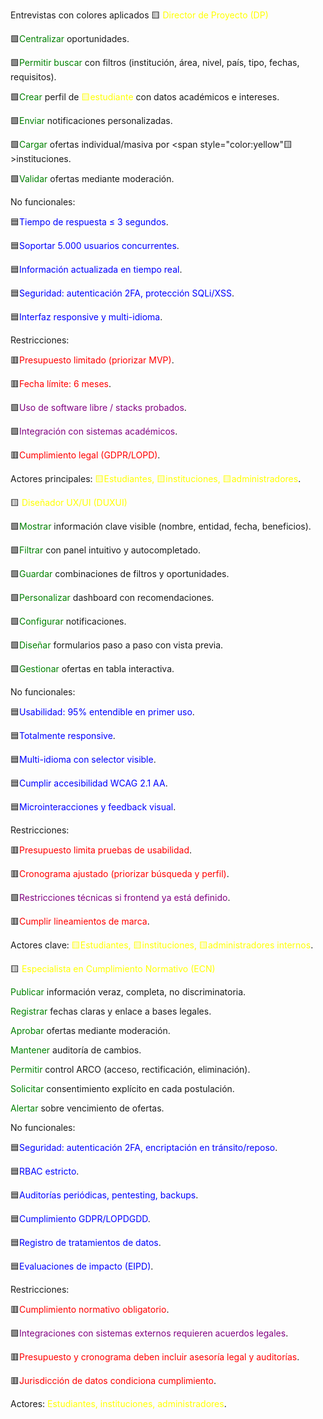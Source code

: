 Entrevistas con colores aplicados
🟨 <span style="color:yellow">Director de Proyecto (DP)</span>

🟩<span style="color:green">Centralizar</span> oportunidades.

🟩<span style="color:green">Permitir buscar</span> con filtros (institución, área, nivel, país, tipo, fechas, requisitos).

🟩<span style="color:green">Crear</span> perfil de <span style="color:yellow">🟨estudiante</span> con datos académicos e intereses.

🟩<span style="color:green">Enviar</span> notificaciones personalizadas.

🟩<span style="color:green">Cargar</span> ofertas individual/masiva por <span style="color:yellow"🟨>instituciones</span>.

🟩<span style="color:green">Validar</span> ofertas mediante moderación.

No funcionales:

🟦<span style="color:blue">Tiempo de respuesta ≤ 3 segundos</span>.

🟦<span style="color:blue">Soportar 5.000 usuarios concurrentes</span>.

🟦<span style="color:blue">Información actualizada en tiempo real</span>.

🟦<span style="color:blue">Seguridad: autenticación 2FA, protección SQLi/XSS</span>.

🟦<span style="color:blue">Interfaz responsive y multi-idioma</span>.

Restricciones:

🟥<span style="color:red">Presupuesto limitado (priorizar MVP)</span>.

🟥<span style="color:red">Fecha límite: 6 meses</span>.

🟪<span style="color:purple">Uso de software libre / stacks probados</span>.

🟪<span style="color:purple">Integración con sistemas académicos</span>.

🟥<span style="color:red">Cumplimiento legal (GDPR/LOPD)</span>.

Actores principales: <span style="color:yellow">🟨Estudiantes, 🟨instituciones, 🟨administradores</span>.

🟨 <span style="color:yellow">Diseñador UX/UI (DUXUI)</span>

🟩<span style="color:green">Mostrar</span> información clave visible (nombre, entidad, fecha, beneficios).

🟩<span style="color:green">Filtrar</span> con panel intuitivo y autocompletado.

🟩<span style="color:green">Guardar</span> combinaciones de filtros y oportunidades.

🟩<span style="color:green">Personalizar</span> dashboard con recomendaciones.

🟩<span style="color:green">Configurar</span> notificaciones.

🟩<span style="color:green">Diseñar</span> formularios paso a paso con vista previa.

🟩<span style="color:green">Gestionar</span> ofertas en tabla interactiva.

No funcionales:

🟦<span style="color:blue">Usabilidad: 95% entendible en primer uso</span>.

🟦<span style="color:blue">Totalmente responsive</span>.

🟦<span style="color:blue">Multi-idioma con selector visible</span>.

🟦<span style="color:blue">Cumplir accesibilidad WCAG 2.1 AA</span>.

🟦<span style="color:blue">Microinteracciones y feedback visual</span>.

Restricciones:

🟥<span style="color:red">Presupuesto limita pruebas de usabilidad</span>.

🟥<span style="color:red">Cronograma ajustado (priorizar búsqueda y perfil)</span>.

🟪<span style="color:purple">Restricciones técnicas si frontend ya está definido</span>.

🟥<span style="color:red">Cumplir lineamientos de marca</span>.

Actores clave: <span style="color:yellow">🟨Estudiantes, 🟨instituciones, 🟨administradores internos</span>.

🟨 <span style="color:yellow">Especialista en Cumplimiento Normativo (ECN)</span>

<span style="color:green">Publicar</span> información veraz, completa, no discriminatoria.

<span style="color:green">Registrar</span> fechas claras y enlace a bases legales.

<span style="color:green">Aprobar</span> ofertas mediante moderación.

<span style="color:green">Mantener</span> auditoría de cambios.

<span style="color:green">Permitir</span> control ARCO (acceso, rectificación, eliminación).

<span style="color:green">Solicitar</span> consentimiento explícito en cada postulación.

<span style="color:green">Alertar</span> sobre vencimiento de ofertas.

No funcionales:

🟦<span style="color:blue">Seguridad: autenticación 2FA, encriptación en tránsito/reposo</span>.

🟦<span style="color:blue">RBAC estricto</span>.

🟦<span style="color:blue">Auditorías periódicas, pentesting, backups</span>.

🟦<span style="color:blue">Cumplimiento GDPR/LOPDGDD</span>.

🟦<span style="color:blue">Registro de tratamientos de datos</span>.

🟦<span style="color:blue">Evaluaciones de impacto (EIPD)</span>.

Restricciones:

🟥<span style="color:red">Cumplimiento normativo obligatorio</span>.

🟪<span style="color:purple">Integraciones con sistemas externos requieren acuerdos legales</span>.

🟥<span style="color:red">Presupuesto y cronograma deben incluir asesoría legal y auditorías</span>.

🟥<span style="color:red">Jurisdicción de datos condiciona cumplimiento</span>.


Actores: <span style="color:yellow">Estudiantes, instituciones, administradores</span>.

